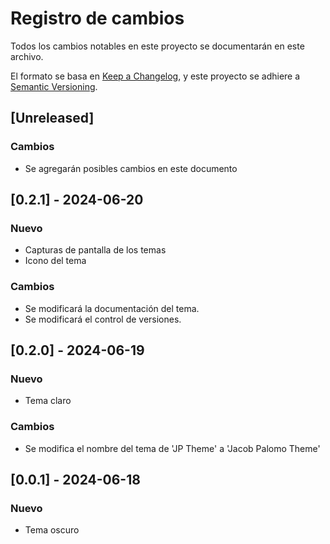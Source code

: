 # Registro de cambios

Todos los cambios notables en este proyecto se documentarán en este archivo.

El formato se basa en [Keep a Changelog](https://keepachangelog.com/en/1.1.0/),
y este proyecto se adhiere a [Semantic Versioning](https://semver.org/spec/v2.0.0.html).

## [Unreleased]

### Cambios

-   Se agregarán posibles cambios en este documento

## [0.2.1] - 2024-06-20

### Nuevo

-   Capturas de pantalla de los temas
-   Icono del tema

### Cambios

-   Se modificará la documentación del tema.
-   Se modificará el control de versiones.

## [0.2.0] - 2024-06-19

### Nuevo

-   Tema claro

### Cambios

-   Se modifica el nombre del tema de 'JP Theme' a 'Jacob Palomo Theme'

## [0.0.1] - 2024-06-18

### Nuevo

-   Tema oscuro
